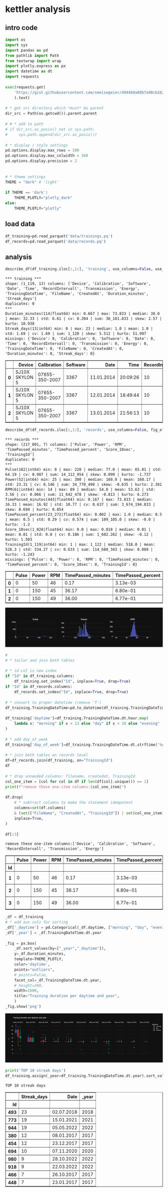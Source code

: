 # kettler analysis

## intro code


```python
import os
import sys
import pandas as pd
from pathlib import Path
from textwrap import wrap
import plotly.express as px
import datetime as dt
import requests

exec(requests.get(
    'https://gist.githubusercontent.com/smeisegeier/4944b9a88b7a90cb1b2acc6da0dd906f/raw/'
    ).text)

# * get src directory which *must* be parent
dir_src = Path(os.getcwd()).parent.parent

# # * add to path
# if dir_src.as_posix() not in sys.path:
#     sys.path.append(dir_src.as_posix())

# * display / style settings
pd.options.display.max_rows = 100
pd.options.display.max_colwidth = 160
pd.options.display.precision = 2


# * theme settings
THEME = "dark" # 'light'

if THEME == 'dark':
    THEME_PLOTLY="plotly_dark"
else:
    THEME_PLOTLY="plotly"
```

## load data


```python
df_training=pd.read_parquet('data/trainings.pq')
df_records=pd.read_parquet('data/records.pq')
```

## analysis


```python
describe_df(df_training.iloc[:,1:], 'training', use_columns=False, use_plot=False)
```

    *** training ***
    shape: (1_119, 13) columns: ['Device', 'Calibration', 'Software', 'Date', 'Time', 'RecordIntervall', 'Transmission', 'Energy', 'TrainingDateTime', 'FileName', 'CreatedAt', 'Duration_minutes', 'Streak_days'] 
    duplicates: 0
    ***
    Duration_minutes(114|float64) min: 0.667 | max: 73.833 | median: 30.0 | mean: 32.33 | std: 6.61 | cv: 0.204 | sum: 36_181.833 | skew: 2.57 | kurto: 10.938
    Streak_days(13|int64) min: 0 | max: 23 | median: 1.0 | mean: 1.0 | std: 1.69 | cv: 1.69 | sum: 1_120 | skew: 5.512 | kurto: 51.997
    missings: {'Device': 0, 'Calibration': 0, 'Software': 0, 'Date': 0, 'Time': 0, 'RecordIntervall': 0, 'Transmission': 0, 'Energy': 0, 'TrainingDateTime': 0, 'FileName': 0, 'CreatedAt': 0, 'Duration_minutes': 0, 'Streak_days': 0}



<div>
<style scoped>
    .dataframe tbody tr th:only-of-type {
        vertical-align: middle;
    }

    .dataframe tbody tr th {
        vertical-align: top;
    }

    .dataframe thead th {
        text-align: right;
    }
</style>
<table border="1" class="dataframe">
  <thead>
    <tr style="text-align: right;">
      <th></th>
      <th>Device</th>
      <th>Calibration</th>
      <th>Software</th>
      <th>Date</th>
      <th>Time</th>
      <th>RecordIntervall</th>
      <th>Transmission</th>
      <th>Energy</th>
      <th>TrainingDateTime</th>
      <th>FileName</th>
      <th>CreatedAt</th>
      <th>Duration_minutes</th>
      <th>Streak_days</th>
    </tr>
  </thead>
  <tbody>
    <tr>
      <th>0</th>
      <td>SJ10X SKYLON 5</td>
      <td>07655-350-2007</td>
      <td>3367</td>
      <td>11.01.2014</td>
      <td>20:09:26</td>
      <td>10</td>
      <td>9.5</td>
      <td>6.0</td>
      <td>2014-01-11T20:09:26+01:00</td>
      <td>Training 11.01.2014 20h09m26s.xml</td>
      <td>2021-01-07 23:58:46.053121</td>
      <td>53.17</td>
      <td>0</td>
    </tr>
    <tr>
      <th>1</th>
      <td>SJ10X SKYLON 5</td>
      <td>07655-350-2007</td>
      <td>3367</td>
      <td>12.01.2014</td>
      <td>18:49:44</td>
      <td>10</td>
      <td>9.5</td>
      <td>6.0</td>
      <td>2014-01-12T18:49:44+01:00</td>
      <td>Training 12.01.2014 18h49m44s.xml</td>
      <td>2021-01-07 23:58:46.053121</td>
      <td>56.67</td>
      <td>0</td>
    </tr>
    <tr>
      <th>2</th>
      <td>SJ10X SKYLON 5</td>
      <td>07655-350-2007</td>
      <td>3367</td>
      <td>13.01.2014</td>
      <td>21:56:13</td>
      <td>10</td>
      <td>9.5</td>
      <td>6.0</td>
      <td>2014-01-13T21:56:13+01:00</td>
      <td>Training 13.01.2014 21h56m13s.xml</td>
      <td>2021-01-07 23:58:46.053121</td>
      <td>59.17</td>
      <td>0</td>
    </tr>
  </tbody>
</table>
</div>



```python
describe_df(df_records.iloc[:,1:], 'records', use_columns=False, fig_offset=-4)
```

    *** records ***
    shape: (217_091, 7) columns: ['Pulse', 'Power', 'RPM', 'TimePassed_minutes', 'TimePassed_percent', 'Score_10sec', 'TrainingId'] 
    duplicates: 0
    ***
    Pulse(182|int64) min: 0 | max: 220 | median: 77.0 | mean: 65.01 | std: 64.19 | cv: 0.987 | sum: 14_112_954 | skew: 0.099 | kurto: -1.737
    Power(52|int64) min: 25 | max: 300 | median: 160.0 | mean: 160.17 | std: 23.31 | cv: 0.146 | sum: 34_770_490 | skew: -0.635 | kurto: 2.301
    RPM(61|int64) min: 14 | max: 89 | median: 54.0 | mean: 53.63 | std: 3.56 | cv: 0.066 | sum: 11_642_478 | skew: -0.813 | kurto: 6.273
    TimePassed_minutes(443|float64) min: 0.167 | max: 73.833 | median: 16.33 | mean: 16.92 | std: 10.77 | cv: 0.637 | sum: 3_674_194.833 | skew: 0.694 | kurto: 0.854
    TimePassed_percent(23_272|float64) min: 0.002 | max: 1.0 | median: 0.5 | mean: 0.5 | std: 0.29 | cv: 0.574 | sum: 109_105.0 | skew: -0.0 | kurto: -1.2
    Score_10sec(1_028|float64) min: 0.0 | max: 0.018 | median: 0.01 | mean: 0.01 | std: 0.0 | cv: 0.186 | sum: 1_602.262 | skew: -0.12 | kurto: 1.503
    TrainingId(1_119|int64) min: 1 | max: 1_122 | median: 518.0 | mean: 528.3 | std: 334.27 | cv: 0.633 | sum: 114_688_343 | skew: 0.089 | kurto: -1.243
    missings: {'Pulse': 0, 'Power': 0, 'RPM': 0, 'TimePassed_minutes': 0, 'TimePassed_percent': 0, 'Score_10sec': 0, 'TrainingId': 0}



<div>
<style scoped>
    .dataframe tbody tr th:only-of-type {
        vertical-align: middle;
    }

    .dataframe tbody tr th {
        vertical-align: top;
    }

    .dataframe thead th {
        text-align: right;
    }
</style>
<table border="1" class="dataframe">
  <thead>
    <tr style="text-align: right;">
      <th></th>
      <th>Pulse</th>
      <th>Power</th>
      <th>RPM</th>
      <th>TimePassed_minutes</th>
      <th>TimePassed_percent</th>
      <th>Score_10sec</th>
      <th>TrainingId</th>
    </tr>
  </thead>
  <tbody>
    <tr>
      <th>0</th>
      <td>0</td>
      <td>50</td>
      <td>46</td>
      <td>0.17</td>
      <td>3.13e-03</td>
      <td>1.97e-03</td>
      <td>1</td>
    </tr>
    <tr>
      <th>1</th>
      <td>0</td>
      <td>150</td>
      <td>45</td>
      <td>36.17</td>
      <td>6.80e-01</td>
      <td>5.77e-03</td>
      <td>1</td>
    </tr>
    <tr>
      <th>2</th>
      <td>0</td>
      <td>150</td>
      <td>49</td>
      <td>36.00</td>
      <td>6.77e-01</td>
      <td>6.28e-03</td>
      <td>1</td>
    </tr>
  </tbody>
</table>
</div>



    
![png](kettler_1_analysis_files/kettler_1_analysis_7_2.png)
    



```python
#
# * tailor and join both tables

# * id col is new index
if "Id" in df_training.columns:
    df_training.set_index("Id", inplace=True, drop=True)
if "Id" in df_records.columns:
    df_records.set_index("Id", inplace=True, drop=True)

# * convert to proper datetime (remove 'T')
df_training.TrainingDateTime=pd.to_datetime(df_training.TrainingDateTime, errors='coerce')

df_training['daytime']=df_training.TrainingDateTime.dt.hour.map(
    lambda x: "morning" if x < 13 else "day" if x < 18 else "evening"
)

# * add day_of_week
df_training['day_of_week']=df_training.TrainingDateTime.dt.strftime('%A')

# * join both tables on records level
df=df_records.join(df_training, on="TrainingId")
df

# * drop unneeded columns: filename, createdat, TrainingId
col_one_item = [col for col in df if len(df[col].unique()) == 1]
print(f"remove these one-item columns:{col_one_item}")

df.drop(
    # * subtract columns to make the statement idempotent
    columns=set(df.columns)
    & (set(["FileName", "CreatedAt", "TrainingId"]) | set(col_one_item)),
    inplace=True,
)

df[:3]
```

    remove these one-item columns:['Device', 'Calibration', 'Software', 'RecordIntervall', 'Transmission', 'Energy']





<div>
<style scoped>
    .dataframe tbody tr th:only-of-type {
        vertical-align: middle;
    }

    .dataframe tbody tr th {
        vertical-align: top;
    }

    .dataframe thead th {
        text-align: right;
    }
</style>
<table border="1" class="dataframe">
  <thead>
    <tr style="text-align: right;">
      <th></th>
      <th>Pulse</th>
      <th>Power</th>
      <th>RPM</th>
      <th>TimePassed_minutes</th>
      <th>TimePassed_percent</th>
      <th>Score_10sec</th>
      <th>Date</th>
      <th>Time</th>
      <th>TrainingDateTime</th>
      <th>Duration_minutes</th>
      <th>Streak_days</th>
      <th>daytime</th>
      <th>day_of_week</th>
    </tr>
    <tr>
      <th>Id</th>
      <th></th>
      <th></th>
      <th></th>
      <th></th>
      <th></th>
      <th></th>
      <th></th>
      <th></th>
      <th></th>
      <th></th>
      <th></th>
      <th></th>
      <th></th>
    </tr>
  </thead>
  <tbody>
    <tr>
      <th>1</th>
      <td>0</td>
      <td>50</td>
      <td>46</td>
      <td>0.17</td>
      <td>3.13e-03</td>
      <td>1.97e-03</td>
      <td>11.01.2014</td>
      <td>20:09:26</td>
      <td>2014-01-11 20:09:26+01:00</td>
      <td>53.17</td>
      <td>0</td>
      <td>evening</td>
      <td>Saturday</td>
    </tr>
    <tr>
      <th>2</th>
      <td>0</td>
      <td>150</td>
      <td>45</td>
      <td>36.17</td>
      <td>6.80e-01</td>
      <td>5.77e-03</td>
      <td>11.01.2014</td>
      <td>20:09:26</td>
      <td>2014-01-11 20:09:26+01:00</td>
      <td>53.17</td>
      <td>0</td>
      <td>evening</td>
      <td>Saturday</td>
    </tr>
    <tr>
      <th>3</th>
      <td>0</td>
      <td>150</td>
      <td>49</td>
      <td>36.00</td>
      <td>6.77e-01</td>
      <td>6.28e-03</td>
      <td>11.01.2014</td>
      <td>20:09:26</td>
      <td>2014-01-11 20:09:26+01:00</td>
      <td>53.17</td>
      <td>0</td>
      <td>evening</td>
      <td>Saturday</td>
    </tr>
  </tbody>
</table>
</div>




```python
_df = df_training
# * add aux cols for sorting
_df['_daytime'] = pd.Categorical(_df.daytime, ["morning", "day", "evening"])
_df['_year'] = _df.TrainingDateTime.dt.year

_fig = px.box(
    _df.sort_values(by=["_year","_daytime"]),
    y=_df.Duration_minutes,
    template=THEME_PLOTLY,
    color='daytime',
    points="outliers",
    # points=False,
    facet_col=_df.TrainingDateTime.dt.year,
    # height=300,
    width=1600,
    title="Training duration per daytime and year",
    )
_fig.show('png')
```


    
![png](kettler_1_analysis_files/kettler_1_analysis_9_0.png)
    



```python
print('TOP 10 streak days')
df_training.assign(_year=df_training.TrainingDateTime.dt.year).sort_values(by='Streak_days', ascending=False)[['Streak_days','Date','_year']][:10]
```

    TOP 10 streak days





<div>
<style scoped>
    .dataframe tbody tr th:only-of-type {
        vertical-align: middle;
    }

    .dataframe tbody tr th {
        vertical-align: top;
    }

    .dataframe thead th {
        text-align: right;
    }
</style>
<table border="1" class="dataframe">
  <thead>
    <tr style="text-align: right;">
      <th></th>
      <th>Streak_days</th>
      <th>Date</th>
      <th>_year</th>
    </tr>
    <tr>
      <th>Id</th>
      <th></th>
      <th></th>
      <th></th>
    </tr>
  </thead>
  <tbody>
    <tr>
      <th>493</th>
      <td>23</td>
      <td>02.07.2018</td>
      <td>2018</td>
    </tr>
    <tr>
      <th>773</th>
      <td>19</td>
      <td>15.01.2021</td>
      <td>2021</td>
    </tr>
    <tr>
      <th>944</th>
      <td>19</td>
      <td>05.05.2022</td>
      <td>2022</td>
    </tr>
    <tr>
      <th>380</th>
      <td>12</td>
      <td>08.01.2017</td>
      <td>2017</td>
    </tr>
    <tr>
      <th>454</th>
      <td>12</td>
      <td>23.12.2017</td>
      <td>2017</td>
    </tr>
    <tr>
      <th>694</th>
      <td>10</td>
      <td>07.11.2020</td>
      <td>2020</td>
    </tr>
    <tr>
      <th>980</th>
      <td>9</td>
      <td>28.10.2022</td>
      <td>2022</td>
    </tr>
    <tr>
      <th>918</th>
      <td>9</td>
      <td>22.03.2022</td>
      <td>2022</td>
    </tr>
    <tr>
      <th>466</th>
      <td>7</td>
      <td>26.10.2017</td>
      <td>2017</td>
    </tr>
    <tr>
      <th>448</th>
      <td>7</td>
      <td>23.01.2017</td>
      <td>2017</td>
    </tr>
  </tbody>
</table>
</div>



